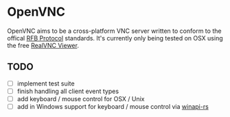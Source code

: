 # OpenVNC

OpenVNC aims to be a cross-platform VNC server written to conform to the offical [RFB Protocol](https://www.realvnc.com/docs/rfbproto.pdf) standards.  It's currently only being tested on OSX using the free [RealVNC Viewer](https://www.realvnc.com/download/viewer/).

## TODO
- [ ] implement test suite
- [ ] finish handling all client event types
- [ ] add keyboard / mouse control for OSX / Unix
- [ ] add in Windows support for keyboard / mouse control via [winapi-rs](https://github.com/retep998/winapi-rs)